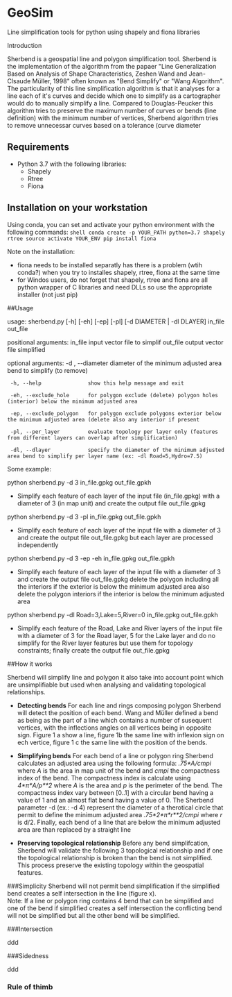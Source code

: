 # GeoSim
Line simplification tools for python using shapely and fiona libraries

Introduction

Sherbend is a geospatial line and polygon simplification tool.  Sherbend is the implementation of the algorithm from the papaer "Line Generalization Based on Analysis of Shape Characteristics, Zeshen Wand and Jean-Clsaude Müller, 1998" often known as "Bend Simplify" or "Wang Algorithm".  The particularity of this line simplification algorithm is that it analyses for a line each of it's curves and decide which one to simplify as a cartographer would do to manually simplify a line.  Compared to Douglas-Peucker this algorithm tries to preserve the maximum number of curves or bends (line definition) with the minimum number of vertices, Sherbend algorithm tries to remove unnecessar curves based on a tolerance (curve diameter

## Requirements  
- Python 3.7 with the following libraries:
    - Shapely
    - Rtree
    - Fiona

## Installation on your workstation
Using conda, you can set and activate your python environment with the following commands: 
    ```shell
    conda create -p YOUR_PATH python=3.7 shapely rtree
    source activate YOUR_ENV
    pip install fiona
    ```
    
  Note on the installation:
  - fiona needs to be installed separatly has there is a problem (wtih conda?) when you try to installes shapely, rtree, fiona at the same time
  - for Windos users, do not forget that shapely, rtree and fiona are all python wrapper of C libraries and need DLLs so use the appropriate installer (not just pip)

##Usage

usage: sherbend.py \[-h] \[-eh] \[-ep] \[-pl] \[-d DIAMETER | -dl DLAYER] in_file out_file

positional arguments:
  in_file               input vector file to simplif
  out_file              output vector file simplified

optional arguments:
     -d , --diameter          diameter of the minimum adjusted area bend to simplify (to remove)
     
     -h, --help               show this help message and exit
  
     -eh, --exclude_hole      for polygon exclude (delete) polygon holes (interior) below the minimum adjusted area
  
     -ep, --exclude_polygon   for polygon exclude polygons exterior below the minimum adjusted area (delete also any interior if present
  
     -pl, --per_layer         evaluate topology per layer only (features from different layers can overlap after simplification)
                        
     -dl, --dlayer            specify the diameter of the minimum adjusted area bend to simplify per layer name (ex: -dl Road=5,Hydro=7.5)
     
Some example:

python sherbend.py -d 3 in_file.gpkg out\_file.gpkh
   
   - Simplify each feature of each layer of the input file (in_file.gpkg) with a diameter of 3 (in map unit) and create the output file out_file.gpkg
   
python sherbend.py -d 3 -pl in\_file.gpkg out_file.gpkh
   
   - Simplify each feature of each layer of the input file with a diameter of 3 and create the output file out_file.gpkg but each layer are processed independently
   
python sherbend.py -d 3 -ep -eh in_file.gpkg out_file.gpkh

   - Simplify each feature of each layer of the input file with a diameter of 3 and create the output file out_file.gpkg delete the polygon including all the interiors if the exterior is below the minimum adjusted area also delete the polygon interiors if the interior is below the minimum adjusted area
   
python sherbend.py -dl Road=3,Lake=5,River=0 in_file.gpkg out_file.gpkh

   - Simplify each feature of the Road, Lake and River layers of the input file with a diameter of 3 for the Road layer, 5 for the Lake layer  and do no simplify for the River layer features but use them for topology constraints; finally create the output file out_file.gpkg

##How it works

Sherbend will simplify line and polygon it also take into account point which are unsimplifiable but used when analysing and validating topological relationships.

* __Detecting bends__
For each line and rings composing polygon Sherbend will detect the position of each bend.  Wang and Müller defined a bend as being as the part of a line which contains a number of susequent vertices, with the inflections angles on all vertices being in opposite sign.
Figure 1 a show a line, figure 1b the same line with inflexion sign on ech vertice, figure 1 c the same line with the position of the bends.

* __Simplifying bends__
For each bend of a line or polygon ring Sherbend calculates an adjusted area using the following formula: *\.75\*A/cmpi* where *A* is the area in map unit of the bend and *cmpi* the compactness index of the bend.  The compactness index is calculate using *4\*π\*A/p\*\*2* where *A* is the area and *p* is the perimeter of the bend. The compactness index vary between \[0..1] with a circular bend having a value of 1 and an almost flat bend having a value of 0.  The Sherbend parameter -d (ex.: -d 4) represent the diameter of a therotical circle that permit to define the minimum adjusted area *\.75\*2\*π\*r\*\*2/cmpi* where *r* is d/2.  Finally, each bend of a line that are below the minimum adjusted area are than replaced by a straight line

* __Preserving topological relationship__
Before any bend simplifcation, Sherbend will validate the following 3 topological relationship and if one the topological relationship is broken than the bend is not simplified.  This process preserve the existing topology within the geospatial features.

###Simplicity
Sherbend will not permit bend simplification if the simplified bend creates a self intersection in the line (figure x).  
Note: If a line or polygon ring contains 4 bend that can be simplified and one of the bend if simplified creates a self intersection the conflicting bend will not be simplified but all the other bend will be simplified.

###Intersection


ddd

###Sidedness

ddd

### Rule of thimb
